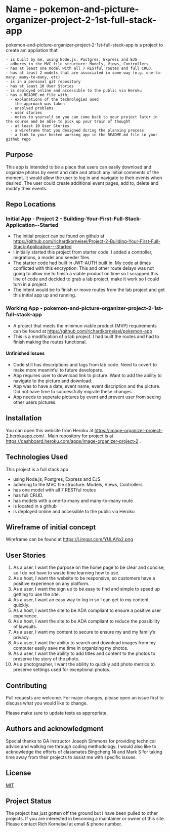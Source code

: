 # Name - pokemon-and-picture-organizer-project-2-1st-full-stack-app

pokemon-and-picture-organizer-project-2-1st-full-stack-app is a project to create am appliation that 

    - is built by me, using Node.js, Postgres, Express and EJS
    - adheres to the MVC file structure: Models, Views, Controllers
    - has at least one model with all 7 RESTful routes and full CRUD.
    - has at least 2 models that are associated in some way (e.g. one-to-many, many-to-many, etc)
    - is in a personal git repository
    - has at least 10 User Stories
    - is deployed online and accessible to the public via Heroku
    - has a README.md file with;
      - explanations of the technologies used
      - the approach was taken
      - unsolved problems
      - user stories
      - notes to yourself so you can come back to your project later in the course and be able to pick up your train of thought
      - at least 10 User Stories
      - a wireframe that you designed during the planning process
      - a link to your hosted working app in the README.md file in your github repo

## Purpose
  
  This app is intended to be a place that users can easily download and organize photos by event and date and attach any initial comments of the moment.
  It would allow the user to log in and navigate to their events when desired.  The user could create additional event pages, add to, delete and modify their events.

## Repo Locations
  
  ### Initial App - Project 2 - Building-Your-First-Full-Stack-Application--Started
  - The initial project can be found on github at https://github.com/richardkorneisel/Project-2-Building-Your-First-Full-Stack-Application---Started
  - I initially started this project from starter code.  I added a controller, migrations, a model and seeder files.  
  - The starter code had built in JWT-AUTH built in.  My code at times conflicted with this encryption.  This and other route delays was not going to allow me to finish a viable product on time so I scrapped this line of code and decided to grab a lab project, make it work so I could turn in a project.
  - The intent would be to finish or move routes from the lab project and get this initial app up and running.
  
  ### Working App - pokemon-and-picture-organizer-project-2-1st-full-stack-app
  - A project that meets the minimun viable product (MVP) requirements can be found at https://github.com/richardkorneisel/pokemon-app
  - This is a modification of a lab project.  I had built the routes and had to finish making the routes functional.
  
  #### Unfinished Issues
  - Code still has descriptions and tags from lab code. Need to covert to make more meaninful to future developers.
  - App requires user to download link to picture.  Want to add the ability to navigate to the picture and download.
  - App was to have a date, event name, event discription and the picture.  Did not have time to successfully migrate these changes.  
  - App needs to seperate pictures by event and prevent user from seeing other users pictures. 

## Installation

You can open this website from Heroku at https://image-organizer-project-2.herokuapp.com/  .  Main repository for project is at https://dashboard.heroku.com/apps/image-organizer-project-2  .

## Technologies Used
This project is a full stack app
  - using Node.js, Postgres, Express and EJS
  - adhering to the MVC file structure: Models, Views, Controllers
  - has one model with all 7 RESTful routes
  - has full CRUD.
  - has models with a one-to-many and many-to-many route
  - is located in a github
  - is deployed online and accessible to the public via Heroku

## Wireframe of initial concept
  Wireframe can be found at 
  https://i.imgur.com/YULAYp2.png
  
## User Stories

1.	As a user, I want the purpose on the home page to be clear and concise, so I do not have to waste time learning how to use.
2.	As a host, I want the website to be responsive, so customers have a positive experience on any platform.
3.	As a user, I want the sign up to be easy to find and simple to speed up getting to use the site.
4.	As a user, I want an easy way to log in so I can get to my content quickly.
5.	As a host, I want the site to be ADA compliant to ensure a positive user experience.
6.	As a host, I want the site to be ADA compliant to reduce the possibility of lawsuits.
7.	As a user, I want my content to secure to ensure my and my family’s privacy.
8.	As a user, I want the ability to search and download images from my computer easily save me time in organizing my photos.
9.	As a user, I want the ability to add titles and content to the photos to preserve the story of the photo.
10.	As a photographer, I want the ability to quickly add photo metrics to preserve settings used for exceptional photos.


## Contributing
Pull requests are welcome. For major changes, please open an issue first to discuss what you would like to change.

Please make sure to update tests as appropriate.

## Authors and acknowledgment
Special thanks to GA instructor Joseph Simmons for providing technical advice and walking me through coding methodology.
I would also like to acknowledge the efforts of classmates Bingcheng Ni and Mark S for taking time away from their projects to assist me with specific issues.

## License
[MIT](https://choosealicense.com/licenses/mit/)

## Project Status
The project has just gotten off the ground but I have been pulled to other projects.  If you are interested in becoming a maintainer or owner of this site.  Please contact Rich Korneisel at email & phone number.